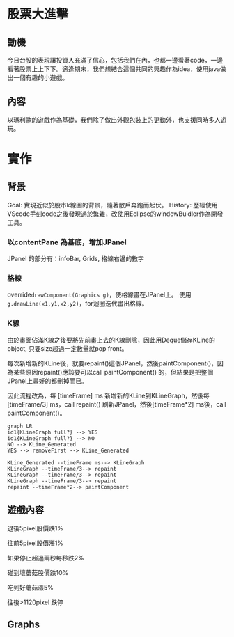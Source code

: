 # 股票大進擊

## 動機

今日台股的表現讓投資人充滿了信心，包括我們在內，也都一邊看著code，一邊看著股票上上下下。適逢期末，我們想結合這個共同的興趣作為idea，使用java做出一個有趣的小遊戲。

## 內容

以瑪利歐的遊戲作為基礎，我們除了做出外觀包裝上的更動外，也支援同時多人遊玩。

# 實作

## 背景

Goal: 實現近似於股市k線圖的背景，隨著散戶奔跑而起伏。
History: 歷經使用VScode手刻code之後發現過於繁雜，改使用Eclipse的windowBuidler作為開發工具。

### 以contentPane 為基底，增加JPanel

JPanel 的部分有：infoBar, Grids, 格線右邊的數字[](https://)

### 格線

override`drawComponent(Graphics g)`，使格線畫在JPanel上。
使用`g.drawLine(x1,y1,x2,y2)`，for迴圈迭代畫出格線。

### K線

由於畫面佔滿K線之後要將先前畫上去的K線刪除，因此用Deque儲存KLine的object, 只要size超過一定數量就pop front。

每次新增新的KLine後，就要repaint()這個JPanel，然後paintComponent()，因為某些原因repaint()應該要可以call paintComponent() 的，但結果是把整個JPanel上畫好的都刪掉而已。

因此流程改為，每 [timeFrame] ms 新增新的KLine到KLineGraph，然後每[timeFrame/3] ms，call repaint() 刷新JPanel，然後[timeFrame*2] ms後，call paintComponent()。

```mermaid
graph LR
id1{KLineGraph full?} --> YES
id1{KLineGraph full?} --> NO
NO --> KLine_Generated
YES --> removeFirst --> KLine_Generated

KLine_Generated --timeFrame ms--> KLineGraph
KLineGraph --timeFrame/3--> repaint
KLineGraph --timeFrame/3--> repaint
KLineGraph --timeFrame/3--> repaint
repaint --timeFrame*2--> paintComponent
```

## 遊戲內容

退後5pixel股價跌1%

往前5pixel股價漲1%

如果停止超過兩秒每秒跌2%

碰到壞蘑菇股價跌10%

吃到好蘑菇漲5%

往後>1120pixel 跌停

## Graphs

[](https://)
